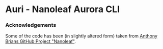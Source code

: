 # Auri - Nanoleaf Aurora CLI


### Acknowledgements


Some of the code has been (in slightly altered form) taken from [Anthony Brians GitHub Project "Nanoleaf"](https://github.com/software-2/nanoleaf).
